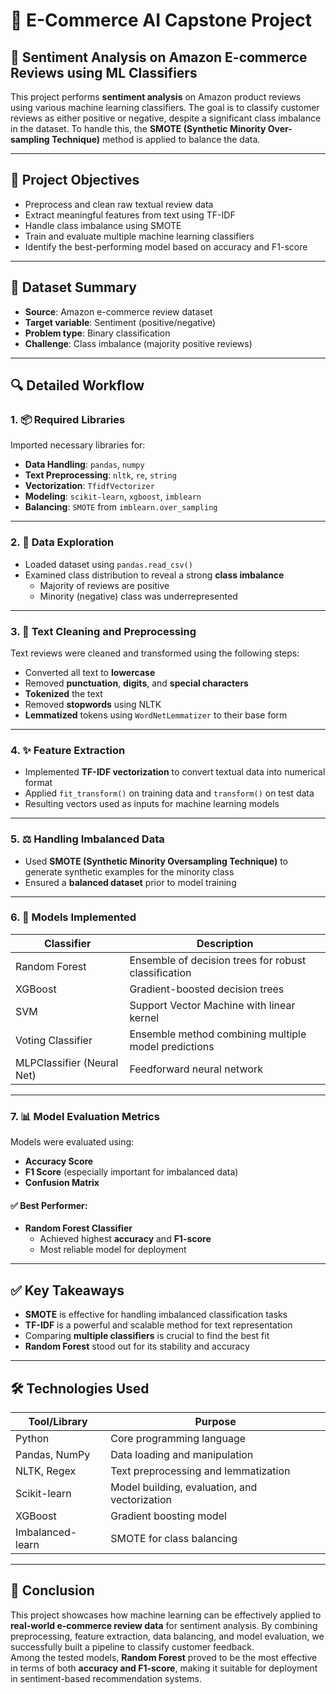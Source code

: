 # 🛒 E-Commerce AI Capstone Project

## 📌 Sentiment Analysis on Amazon E-commerce Reviews using ML Classifiers

This project performs **sentiment analysis** on Amazon product reviews using various machine learning classifiers. The goal is to classify customer reviews as either positive or negative, despite a significant class imbalance in the dataset. To handle this, the **SMOTE (Synthetic Minority Over-sampling Technique)** method is applied to balance the data.

---

## 🧠 Project Objectives

- Preprocess and clean raw textual review data
- Extract meaningful features from text using TF-IDF
- Handle class imbalance using SMOTE
- Train and evaluate multiple machine learning classifiers
- Identify the best-performing model based on accuracy and F1-score

---

## 📁 Dataset Summary

- **Source**: Amazon e-commerce review dataset  
- **Target variable**: Sentiment (positive/negative)  
- **Problem type**: Binary classification  
- **Challenge**: Class imbalance (majority positive reviews)

---

## 🔍 Detailed Workflow

### 1. 📦 Required Libraries
Imported necessary libraries for:
- **Data Handling**: `pandas`, `numpy`
- **Text Preprocessing**: `nltk`, `re`, `string`
- **Vectorization**: `TfidfVectorizer`
- **Modeling**: `scikit-learn`, `xgboost`, `imblearn`
- **Balancing**: `SMOTE` from `imblearn.over_sampling`

---

### 2. 📑 Data Exploration
- Loaded dataset using `pandas.read_csv()`
- Examined class distribution to reveal a strong **class imbalance**
  - Majority of reviews are positive
  - Minority (negative) class was underrepresented

---

### 3. 🧹 Text Cleaning and Preprocessing
Text reviews were cleaned and transformed using the following steps:
- Converted all text to **lowercase**
- Removed **punctuation**, **digits**, and **special characters**
- **Tokenized** the text
- Removed **stopwords** using NLTK
- **Lemmatized** tokens using `WordNetLemmatizer` to their base form

---

### 4. ✨ Feature Extraction
- Implemented **TF-IDF vectorization** to convert textual data into numerical format
- Applied `fit_transform()` on training data and `transform()` on test data
- Resulting vectors used as inputs for machine learning models

---

### 5. ⚖️ Handling Imbalanced Data
- Used **SMOTE (Synthetic Minority Oversampling Technique)** to generate synthetic examples for the minority class
- Ensured a **balanced dataset** prior to model training

---

### 6. 🧠 Models Implemented

| Classifier                | Description                                           |
|---------------------------|-------------------------------------------------------|
| Random Forest             | Ensemble of decision trees for robust classification |
| XGBoost                   | Gradient-boosted decision trees                       |
| SVM                       | Support Vector Machine with linear kernel            |
| Voting Classifier         | Ensemble method combining multiple model predictions |
| MLPClassifier (Neural Net)| Feedforward neural network                           |

---

### 7. 📊 Model Evaluation Metrics
Models were evaluated using:
- **Accuracy Score**
- **F1 Score** (especially important for imbalanced data)
- **Confusion Matrix**

#### ✅ Best Performer:
- **Random Forest Classifier**
  - Achieved highest **accuracy** and **F1-score**
  - Most reliable model for deployment

---

## ✅ Key Takeaways

- **SMOTE** is effective for handling imbalanced classification tasks
- **TF-IDF** is a powerful and scalable method for text representation
- Comparing **multiple classifiers** is crucial to find the best fit
- **Random Forest** stood out for its stability and accuracy

---

## 🛠️ Technologies Used

| Tool/Library   | Purpose                                         |
|----------------|-------------------------------------------------|
| Python         | Core programming language                       |
| Pandas, NumPy  | Data loading and manipulation                   |
| NLTK, Regex    | Text preprocessing and lemmatization            |
| Scikit-learn   | Model building, evaluation, and vectorization   |
| XGBoost        | Gradient boosting model                         |
| Imbalanced-learn | SMOTE for class balancing                     |

---

## 🚀 Conclusion

This project showcases how machine learning can be effectively applied to **real-world e-commerce review data** for sentiment analysis. By combining preprocessing, feature extraction, data balancing, and model evaluation, we successfully built a pipeline to classify customer feedback.  
Among the tested models, **Random Forest** proved to be the most effective in terms of both **accuracy and F1-score**, making it suitable for deployment in sentiment-based recommendation systems.

